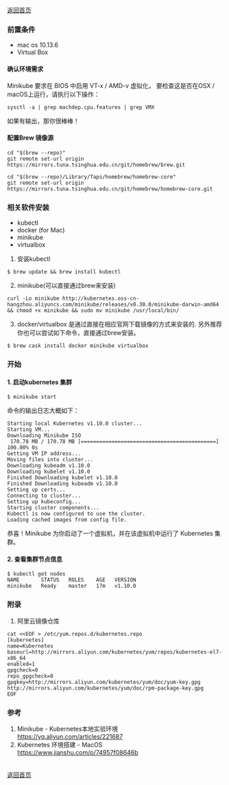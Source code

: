 [返回首页](/index.html)
### 前置条件
* mac os 10.13.6
* Virtual Box

#### 确认环境需求
Minikube 要求在 BIOS 中启用 VT-x / AMD-v 虚拟化， 要检查这是否在OSX / macOS上运行，请执行以下操作：

```
sysctl -a | grep machdep.cpu.features | grep VMX
```

如果有输出，那你很棒棒！

#### 配置Brew 镜像源
```
cd "$(brew --repo)"
git remote set-url origin https://mirrors.tuna.tsinghua.edu.cn/git/homebrew/brew.git

cd "$(brew --repo)/Library/Taps/homebrew/homebrew-core"
git remote set-url origin https://mirrors.tuna.tsinghua.edu.cn/git/homebrew/homebrew-core.git

```
### 相关软件安装
* kubectl
* docker (for Mac)
* minikube
* virtualbox

1. 安装kubectl
```
$ brew update && brew install kubectl
```

2. minikube(可以直接通过brew来安装)
```
curl -Lo minikube http://kubernetes.oss-cn-hangzhou.aliyuncs.com/minikube/releases/v0.30.0/minikube-darwin-amd64 && chmod +x minikube && sudo mv minikube /usr/local/bin/
```

3. docker/virtualbox 是通过直接在相应官网下载镜像的方式来安装的.
另外推荐你也可以尝试如下命令，直接通过brew安装。
```
$ brew cask install docker minikube virtualbox
```

### 开始

#### 1. 启动kubernetes 集群
```
$ minikube start
```

命令的输出日志大概如下：
```
Starting local Kubernetes v1.10.0 cluster...
Starting VM...
Downloading Minikube ISO
 170.78 MB / 170.78 MB [============================================] 100.00% 0s
Getting VM IP address...
Moving files into cluster...
Downloading kubeadm v1.10.0
Downloading kubelet v1.10.0
Finished Downloading kubelet v1.10.0
Finished Downloading kubeadm v1.10.0
Setting up certs...
Connecting to cluster...
Setting up kubeconfig...
Starting cluster components...
Kubectl is now configured to use the cluster.
Loading cached images from config file.
```

恭喜！Minikube 为你启动了一个虚拟机，并在该虚拟机中运行了 Kubernetes 集群。

#### 2. 查看集群节点信息
```
$ kubectl get nodes
NAME       STATUS   ROLES    AGE   VERSION
minikube   Ready    master   17m   v1.10.0
```


### 附录
1. 阿里云镜像仓库
```
cat <<EOF > /etc/yum.repos.d/kubernetes.repo
[kubernetes]
name=Kubernetes
baseurl=http://mirrors.aliyun.com/kubernetes/yum/repos/kubernetes-el7-x86_64
enabled=1
gpgcheck=0
repo_gpgcheck=0
gpgkey=http://mirrors.aliyun.com/kubernetes/yum/doc/yum-key.gpg http://mirrors.aliyun.com/kubernetes/yum/doc/rpm-package-key.gpg
EOF
```

### 参考
1. Minikube - Kubernetes本地实验环境 https://yq.aliyun.com/articles/221687
2. Kubernetes 环境搭建 - MacOS https://www.jianshu.com/p/74957f08646b
######
[返回首页](/index.html)